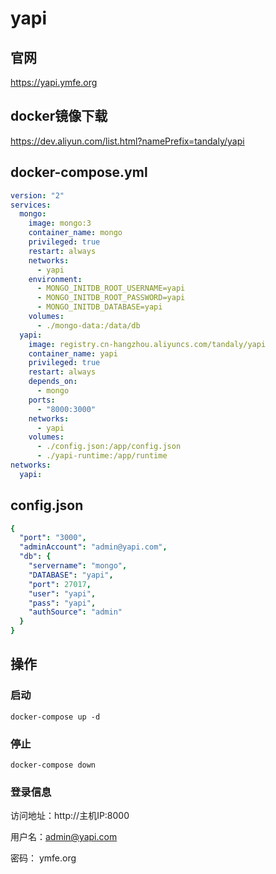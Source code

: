 # yapi


## 官网

https://yapi.ymfe.org

## docker镜像下载

https://dev.aliyun.com/list.html?namePrefix=tandaly/yapi

## docker-compose.yml
```yml
version: "2"
services:
  mongo:
    image: mongo:3
    container_name: mongo
    privileged: true
    restart: always
    networks:
      - yapi
    environment:
      - MONGO_INITDB_ROOT_USERNAME=yapi
      - MONGO_INITDB_ROOT_PASSWORD=yapi
      - MONGO_INITDB_DATABASE=yapi
    volumes:
      - ./mongo-data:/data/db
  yapi:
    image: registry.cn-hangzhou.aliyuncs.com/tandaly/yapi
    container_name: yapi
    privileged: true
    restart: always
    depends_on:
      - mongo
    ports:
      - "8000:3000"
    networks:
      - yapi
    volumes:
      - ./config.json:/app/config.json
      - ./yapi-runtime:/app/runtime
networks:
  yapi:
```

## config.json

```yml
{
  "port": "3000",
  "adminAccount": "admin@yapi.com",
  "db": {
    "servername": "mongo",
    "DATABASE": "yapi",
    "port": 27017,
    "user": "yapi",
    "pass": "yapi",
    "authSource": "admin"
  }
}
```

## 操作

### 启动

```shell
docker-compose up -d
```

### 停止

```shell
docker-compose down
```

### 登录信息

访问地址：http://主机IP:8000

用户名：admin@yapi.com

密码： ymfe.org

